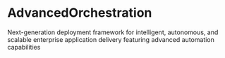 # AdvancedOrchestration
Next-generation deployment framework for intelligent, autonomous, and scalable enterprise application delivery featuring advanced automation capabilities
